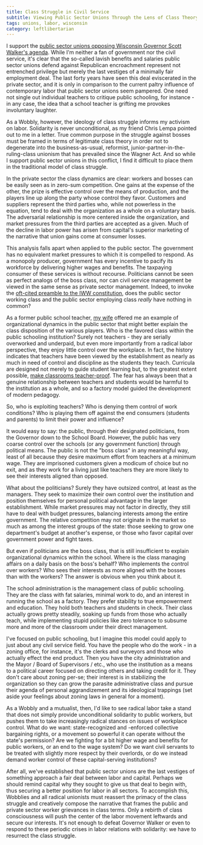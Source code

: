 ```yaml
---
title: Class Struggle in Civil Service
subtitle: Viewing Public Sector Unions Through the Lens of Class Theory
tags: unions, labor, wisconsin
category: leftlibertarian
---
```

I support the [public sector unions opposing Wisconsin Governor Scott Walker's agenda](http://www.bendbulletin.com/article/20110313/NEWS0107/103130408/). While I'm neither a fan of government nor the civil service, it's clear that the so-called lavish benefits and salaries public sector unions defend against Republican encroachment represent not entrenched privilege but merely the last vestiges of a minimally fair employment deal. The last forty years have seen this deal eviscerated in the private sector, and it is only in comparison to the current paltry influence of contemporary labor that public sector unions seem pampered. One need not single out individual teachers to critique public schooling, for instance - in any case, the idea that a school teacher is grifting me provokes involuntary laughter.

As a Wobbly, however, the ideology of class struggle informs my activism on labor. Solidarity is never unconditional, as my friend Chris Lempa pointed out to me in a letter. True common purpose in the struggle against bosses must be framed in terms of legitimate class theory in order not to degenerate into the business-as-usual, reformist, junior-partner-in-the-ruling-class unionism that has prevailed since the Wagner Act. And so while I support public sector unions in this conflict, I find it difficult to place them in the traditional model of class struggle.

In the private sector the class dynamics are clear: workers and bosses can be easily seen as in zero-sum competition. One gains at the expense of the other, the prize is effective control over the means of production, and the players line up along the party whose control they favor. Customers and suppliers represent the third parties who, while not powerless in the equation, tend to deal with the organization as a whole on a voluntary basis. The adversarial relationship is more centered inside the organization, and market pressures from the third parties are accepted as a given. Much of the decline in labor power has arisen from capital's superior marketing of the narrative that union gains come at consumer losses.

This analysis falls apart when applied to the public sector. The government has no equivalent market pressures to which it is compelled to respond. As a monopoly producer, government has every incentive to pacify its workforce by delivering higher wages and benefits. The taxpaying consumer of these services is without recourse. Politicians cannot be seen as perfect analogs of the boss class, nor can civil service management be viewed in the same sense as private sector management. Indeed, to invoke the [oft-cited preamble to the IWW constitution](http://www.iww.org/en/culture/official/preamble.shtml), does the public sector working class and the public sector employing class _really_ have nothing in common?

As a former public school teacher, [my wife](http://www.tashamck.com/tashamck/tashamck.html) offered me an example of organizational dynamics in the public sector that might better explain the class disposition of the various players. Who is the favored class within the public schooling institution? Surely not teachers - they are serially overworked and underpaid, but even more importantly from a radical labor perspective, they enjoy little control over the workplace. In fact, the history indicates that teachers have been viewed by the establishment as nearly as much in need of control and discipline as the students they teach. Curricula are designed not merely to guide student learning but, to the greatest extent possible, [make classrooms teacher-proof](http://www.johntaylorgatto.com/chapters/3a.htm). The fear has always been that a genuine relationship between teachers and students would be harmful to the institution as a whole, and so a factory model guided the development of modern pedagogy.

So, who is exploiting teachers? Who is denying them control of work conditions? Who is playing them off against the end consumers (students and parents) to limit their power and influence?

It would easy to say: the public, through their designated politicians, from the Governor down to the School Board. However, the public has very coarse control over the schools (or any government function) through political means. The public is not the "boss class" in any meaningful way, least of all because they desire maximum effort from teachers at a minimum wage. They are imprisoned customers given a modicum of choice but no exit, and as they work for a living just like teachers they are more likely to see their interests aligned than opposed.

What about the politicians? Surely they have outsized control, at least as the managers. They seek to maximize their own control over the institution and position themselves for personal political advantage in the larger establishment. While market pressures may not factor in directly, they still have to deal with budget pressures, balancing interests among the entire government. The relative competition may not originate in the market so much as among the interest groups of the state: those seeking to grow one department's budget at another's expense, or those who favor capital over government power and fight taxes.

But even if politicians are the boss class, that is still insufficient to explain organizational dynamics within the school. Where is the class managing affairs on a daily basis on the boss's behalf? Who implements the control over workers? Who sees their interests as more aligned with the bosses than with the workers? The answer is obvious when you think about it.

The school administration is the management class of public schooling. They are the class with fat salaries, minimal work to do, and an interest in running the school as a factory. They prefer stability to true empowerment and education. They hold both teachers and students in check. Their class actually grows pretty steadily, soaking up funds from those who actually teach, while implementing stupid policies like zero tolerance to subsume more and more of the classroom under their direct management.

I've focused on public schooling, but I imagine this model could apply to just about any civil service field. You have the people who do the work - in a zoning office, for instance, it's the clerks and surveyors and those who actually effect the end product. Then you have the city administration and the Mayor / Board of Supervisors / etc., who use the institution as a means to a political career focused on directing others and taking credit for it. They don't care about zoning per-se; their interest is in stabilizing the organization so they can grow the parasite administrative class and pursue their agenda of personal aggrandizement and its ideological trappings (set aside your feelings about zoning laws in general for a moment).

As a Wobbly and a mutualist, then, I'd like to see radical labor take a stand that does not simply provide unconditional solidarity to public workers, but pushes them to take increasingly radical stances on issues of workplace control. What do we want: state-recognized and -enforced collective bargaining rights, or a movement so powerful it can operate without the state's permission? Are we fighting for a bit higher wage and benefits for public workers, or an end to the wage system? Do we want civil servants to be treated with slightly more respect by their overlords, or do we instead demand worker control of these capital-serving institutions?

After all, we've established that public sector unions are the last vestiges of something approach a fair deal between labor and capital. Perhaps we should remind capital why they sought to give us that deal to begin with, thus securing a better position for labor in all sectors. To accomplish this, Wobblies and all radical unionists must reassert the primacy of the class struggle and creatively compose the narrative that frames the public and private sector worker grievances in class terms. Only a rebirth of class consciousness will push the center of the labor movement leftwards and secure our interests. It's not enough to defeat Governor Walker or even to respond to these periodic crises in labor relations with solidarity: we have to resurrect the class struggle.